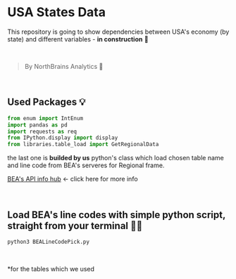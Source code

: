 # USA States Data
This repository is going to show dependencies between USA's economy (by state) and different variables - <b>in construction</b> 🔨

<br>

> By NorthBrains Analytics 🧠

<br>

## Used Packages 💡

```python
from enum import IntEnum
import pandas as pd
import requests as req
from IPython.display import display
from libraries.table_load import GetRegionalData
```
the last one is <b>builded by us</b> python's class which load chosen table name and line code from BEA's serveres for Regional frame.

<a href="https://apps.bea.gov/API/signup/index.cfm">BEA's API info hub</a> <- click here for more info 

<br>

## Load BEA's line codes with simple python script, straight from your terminal ✌🏼
```bash
python3 BEALineCodePick.py
```
<br>

*for the tables which we used 

